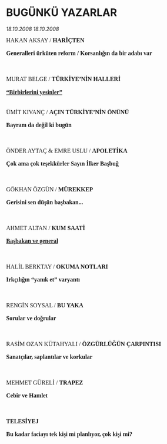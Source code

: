 # BUGÜNKÜ YAZARLAR

*18.10.2008 18.10.2008*

<div class="taraf_structure_2col_1zq">
<div class="margen_n">



 <p></p><p class="Normal" style="MARGIN: 0cm 0cm 0pt; tab-stops: 340.15pt 354.0pt 389.4pt 424.8pt 460.2pt 495.6pt 531.0pt 566.4pt 601.8pt 637.2pt 672.6pt 708.0pt 743.4pt 778.8pt"><span style="FONT-FAMILY: 'Times New Roman'"><font size="3">HAKAN AKSAY / <b>HARİÇTEN</b><?xml:namespace prefix = o ns = "urn:schemas-microsoft-com:office:office" /><o:p></o:p></font></span></p><br/>
<p class="Normal" style="MARGIN: 0cm 0cm 0pt; tab-stops: 340.15pt 354.0pt 389.4pt 424.8pt 460.2pt 495.6pt 531.0pt 566.4pt 601.8pt 637.2pt 672.6pt 708.0pt 743.4pt 778.8pt"><b><span style="FONT-FAMILY: 'Times New Roman'"><font size="3">Generalleri ürküten reform / Korsanlığın da bir adabı var<o:p></o:p></font></span></b></p><br/>
<p class="Normal" style="MARGIN: 0cm 0cm 0pt; tab-stops: 340.15pt 354.0pt 389.4pt 424.8pt 460.2pt 495.6pt 531.0pt 566.4pt 601.8pt 637.2pt 672.6pt 708.0pt 743.4pt 778.8pt"><span style="FONT-FAMILY: 'Times New Roman'"><o:p><font size="3"> </font></o:p></span></p><br/>
<p class="Normal" style="MARGIN: 0cm 0cm 0pt; tab-stops: 340.15pt 354.0pt 389.4pt 424.8pt 460.2pt 495.6pt 531.0pt 566.4pt 601.8pt 637.2pt 672.6pt 708.0pt 743.4pt 778.8pt"><span style="FONT-FAMILY: 'Times New Roman'"><font size="3">MURAT BELGE / <b>TÜRKİYE’NİN HALLERİ</b><o:p></o:p></font></span></p><b><span style="FONT-FAMILY: 'Times New Roman'"><font size="3"><a class="" href="http://www.taraf.com.tr/makale/2303.htm" target=""><br/>
<p class="Normal" style="MARGIN: 0cm 0cm 0pt; tab-stops: 340.15pt 354.0pt 389.4pt 424.8pt 460.2pt 495.6pt 531.0pt 566.4pt 601.8pt 637.2pt 672.6pt 708.0pt 743.4pt 778.8pt"><b><span style="FONT-FAMILY: 'Times New Roman'"><font size="3">“Birbirlerini yesinler”<o:p></o:p></font></span></b></p><br/>
<p class="Normal" style="MARGIN: 0cm 0cm 0pt; tab-stops: 340.15pt 354.0pt 389.4pt 424.8pt 460.2pt 495.6pt 531.0pt 566.4pt 601.8pt 637.2pt 672.6pt 708.0pt 743.4pt 778.8pt"></p></a></font></span></b><span style="FONT-FAMILY: 'Times New Roman'"><o:p><font size="3"> </font></o:p></span><br/>
<p class="Normal" style="MARGIN: 0cm 0cm 0pt; tab-stops: 340.15pt 354.0pt 389.4pt 424.8pt 460.2pt 495.6pt 531.0pt 566.4pt 601.8pt 637.2pt 672.6pt 708.0pt 743.4pt 778.8pt"><span style="FONT-FAMILY: 'Times New Roman'"><font size="3">ÜMİT KIVANÇ / <b>AÇIN TÜRKİYE’NİN ÖNÜNÜ</b><o:p></o:p></font></span></p><br/>
<p class="Normal" style="MARGIN: 0cm 0cm 0pt; tab-stops: 340.15pt 354.0pt 389.4pt 424.8pt 460.2pt 495.6pt 531.0pt 566.4pt 601.8pt 637.2pt 672.6pt 708.0pt 743.4pt 778.8pt"><b><span style="FONT-FAMILY: 'Times New Roman'"><font size="3">Bayram da değil ki bugün<o:p></o:p></font></span></b></p><br/>
<p class="Normal" style="MARGIN: 0cm 0cm 0pt; tab-stops: 340.15pt 354.0pt 389.4pt 424.8pt 460.2pt 495.6pt 531.0pt 566.4pt 601.8pt 637.2pt 672.6pt 708.0pt 743.4pt 778.8pt"><span style="FONT-FAMILY: 'Times New Roman'"><o:p><font size="3"> </font></o:p></span></p><br/>
<p class="Normal" style="MARGIN: 0cm 0cm 0pt; tab-stops: 340.15pt 354.0pt 389.4pt 424.8pt 460.2pt 495.6pt 531.0pt 566.4pt 601.8pt 637.2pt 672.6pt 708.0pt 743.4pt 778.8pt"><span style="FONT-FAMILY: 'Times New Roman'"><font size="3">ÖNDER AYTAÇ &amp; EMRE USLU / <b>APOLETİKA</b><o:p></o:p></font></span></p><br/>
<p class="Normal" style="MARGIN: 0cm 0cm 0pt; tab-stops: 340.15pt 354.0pt 389.4pt 424.8pt 460.2pt 495.6pt 531.0pt 566.4pt 601.8pt 637.2pt 672.6pt 708.0pt 743.4pt 778.8pt"><b><span style="FONT-FAMILY: 'Times New Roman'"><font size="3">Çok ama çok teşekkürler Sayın İlker Başbuğ<o:p></o:p></font></span></b></p><br/>
<p class="Normal" style="MARGIN: 0cm 0cm 0pt; tab-stops: 340.15pt 354.0pt 389.4pt 424.8pt 460.2pt 495.6pt 531.0pt 566.4pt 601.8pt 637.2pt 672.6pt 708.0pt 743.4pt 778.8pt"><span style="FONT-FAMILY: 'Times New Roman'"><o:p><font size="3"> </font></o:p></span></p><br/>
<p class="Normal" style="MARGIN: 0cm 0cm 0pt; tab-stops: 340.15pt 354.0pt 389.4pt 424.8pt 460.2pt 495.6pt 531.0pt 566.4pt 601.8pt 637.2pt 672.6pt 708.0pt 743.4pt 778.8pt"><span style="FONT-FAMILY: 'Times New Roman'"><font size="3">GÖKHAN ÖZGÜN / <b>MÜREKKEP</b><o:p></o:p></font></span></p><br/>
<p class="Normal" style="MARGIN: 0cm 0cm 0pt; tab-stops: 340.15pt 354.0pt 389.4pt 424.8pt 460.2pt 495.6pt 531.0pt 566.4pt 601.8pt 637.2pt 672.6pt 708.0pt 743.4pt 778.8pt"><b><span style="FONT-FAMILY: 'Times New Roman'"><font size="3">Gerisini sen düşün başbakan...<o:p></o:p></font></span></b></p><br/>
<p class="Normal" style="MARGIN: 0cm 0cm 0pt; tab-stops: 340.15pt 354.0pt 389.4pt 424.8pt 460.2pt 495.6pt 531.0pt 566.4pt 601.8pt 637.2pt 672.6pt 708.0pt 743.4pt 778.8pt"><span style="FONT-FAMILY: 'Times New Roman'"><o:p><font size="3"> </font></o:p></span></p><br/>
<p class="Normal" style="MARGIN: 0cm 0cm 0pt; tab-stops: 340.15pt 354.0pt 389.4pt 424.8pt 460.2pt 495.6pt 531.0pt 566.4pt 601.8pt 637.2pt 672.6pt 708.0pt 743.4pt 778.8pt"><span style="FONT-FAMILY: 'Times New Roman'"><font size="3">AHMET ALTAN / <b>KUM SAATİ</b><o:p></o:p></font></span></p><br/>
<p class="Normal" style="MARGIN: 0cm 0cm 0pt; tab-stops: 340.15pt 354.0pt 389.4pt 424.8pt 460.2pt 495.6pt 531.0pt 566.4pt 601.8pt 637.2pt 672.6pt 708.0pt 743.4pt 778.8pt"><b><span style="FONT-FAMILY: 'Times New Roman'"><font size="3"><a class="" href="http://www.taraf.com.tr/makale/2301.htm" target=""><b><span style="FONT-FAMILY: 'Times New Roman'"><font size="3">Başbakan ve general</font></span></b></a></font></span></b></p><br/>
<p class="Normal" style="MARGIN: 0cm 0cm 0pt; tab-stops: 340.15pt 354.0pt 389.4pt 424.8pt 460.2pt 495.6pt 531.0pt 566.4pt 601.8pt 637.2pt 672.6pt 708.0pt 743.4pt 778.8pt"><span style="FONT-FAMILY: 'Times New Roman'"><o:p><font size="3"> </font></o:p></span></p><br/>
<p class="Normal" style="MARGIN: 0cm 0cm 0pt; tab-stops: 340.15pt 354.0pt 389.4pt 424.8pt 460.2pt 495.6pt 531.0pt 566.4pt 601.8pt 637.2pt 672.6pt 708.0pt 743.4pt 778.8pt"><span style="FONT-FAMILY: 'Times New Roman'"><font size="3">HALİL BERKTAY / <b>OKUMA NOTLARI</b><o:p></o:p></font></span></p><br/>
<p class="Normal" style="MARGIN: 0cm 0cm 0pt; tab-stops: 340.15pt 354.0pt 389.4pt 424.8pt 460.2pt 495.6pt 531.0pt 566.4pt 601.8pt 637.2pt 672.6pt 708.0pt 743.4pt 778.8pt"><b><span style="FONT-FAMILY: 'Times New Roman'"><font size="3">Irkçılığın “yanık et” varyantı<o:p></o:p></font></span></b></p><br/>
<p class="Normal" style="MARGIN: 0cm 0cm 0pt; tab-stops: 340.15pt 354.0pt 389.4pt 424.8pt 460.2pt 495.6pt 531.0pt 566.4pt 601.8pt 637.2pt 672.6pt 708.0pt 743.4pt 778.8pt"><span style="FONT-FAMILY: 'Times New Roman'"><o:p><font size="3"> </font></o:p></span></p><br/>
<p class="Normal" style="MARGIN: 0cm 0cm 0pt; tab-stops: 340.15pt 354.0pt 389.4pt 424.8pt 460.2pt 495.6pt 531.0pt 566.4pt 601.8pt 637.2pt 672.6pt 708.0pt 743.4pt 778.8pt"><span style="FONT-FAMILY: 'Times New Roman'"><font size="3">RENGİN SOYSAL / <b>BU YAKA</b><o:p></o:p></font></span></p><br/>
<p class="Normal" style="MARGIN: 0cm 0cm 0pt; tab-stops: 340.15pt 354.0pt 389.4pt 424.8pt 460.2pt 495.6pt 531.0pt 566.4pt 601.8pt 637.2pt 672.6pt 708.0pt 743.4pt 778.8pt"><b><span style="FONT-FAMILY: 'Times New Roman'"><font size="3">Sorular ve doğrular<o:p></o:p></font></span></b></p><br/>
<p class="Normal" style="MARGIN: 0cm 0cm 0pt; tab-stops: 340.15pt 354.0pt 389.4pt 424.8pt 460.2pt 495.6pt 531.0pt 566.4pt 601.8pt 637.2pt 672.6pt 708.0pt 743.4pt 778.8pt"><span style="FONT-FAMILY: 'Times New Roman'"><o:p><font size="3"> </font></o:p></span></p><br/>
<p class="Normal" style="MARGIN: 0cm 0cm 0pt; tab-stops: 340.15pt 354.0pt 389.4pt 424.8pt 460.2pt 495.6pt 531.0pt 566.4pt 601.8pt 637.2pt 672.6pt 708.0pt 743.4pt 778.8pt"><span style="FONT-FAMILY: 'Times New Roman'"><font size="3">RASİM OZAN KÜTAHYALI /<b> ÖZGÜRLÜĞÜN ÇARPINTISI</b><o:p></o:p></font></span></p><br/>
<p class="Normal" style="MARGIN: 0cm 0cm 0pt; tab-stops: 340.15pt 354.0pt 389.4pt 424.8pt 460.2pt 495.6pt 531.0pt 566.4pt 601.8pt 637.2pt 672.6pt 708.0pt 743.4pt 778.8pt"><b><span style="FONT-FAMILY: 'Times New Roman'"><font size="3">Sanatçılar, saplantılar ve korkular<o:p></o:p></font></span></b></p><br/>
<p class="Normal" style="MARGIN: 0cm 0cm 0pt; tab-stops: 340.15pt 354.0pt 389.4pt 424.8pt 460.2pt 495.6pt 531.0pt 566.4pt 601.8pt 637.2pt 672.6pt 708.0pt 743.4pt 778.8pt"><span style="FONT-FAMILY: 'Times New Roman'"><o:p><font size="3"> </font></o:p></span></p><br/>
<p class="Normal" style="MARGIN: 0cm 0cm 0pt; tab-stops: 340.15pt 354.0pt 389.4pt 424.8pt 460.2pt 495.6pt 531.0pt 566.4pt 601.8pt 637.2pt 672.6pt 708.0pt 743.4pt 778.8pt"><span style="FONT-FAMILY: 'Times New Roman'"><font size="3">MEHMET GÜRELİ / <b>TRAPEZ</b><o:p></o:p></font></span></p><br/>
<p class="Normal" style="MARGIN: 0cm 0cm 0pt; tab-stops: 340.15pt 354.0pt 389.4pt 424.8pt 460.2pt 495.6pt 531.0pt 566.4pt 601.8pt 637.2pt 672.6pt 708.0pt 743.4pt 778.8pt"><b><span style="FONT-FAMILY: 'Times New Roman'"><font size="3">Cebir ve Hamlet<o:p></o:p></font></span></b></p><br/>
<p class="Normal" style="MARGIN: 0cm 0cm 0pt; tab-stops: 340.15pt 354.0pt 389.4pt 424.8pt 460.2pt 495.6pt 531.0pt 566.4pt 601.8pt 637.2pt 672.6pt 708.0pt 743.4pt 778.8pt"><span style="FONT-FAMILY: 'Times New Roman'"><o:p><font size="3"> </font></o:p></span></p><br/>
<p class="Normal" style="MARGIN: 0cm 0cm 0pt; tab-stops: 340.15pt 354.0pt 389.4pt 424.8pt 460.2pt 495.6pt 531.0pt 566.4pt 601.8pt 637.2pt 672.6pt 708.0pt 743.4pt 778.8pt"><font size="3"><b><span style="FONT-FAMILY: 'Times New Roman'">TELESİYEJ</span></b><span style="FONT-FAMILY: 'Times New Roman'"><o:p></o:p></span></font></p><br/>
<p class="Normal" style="MARGIN: 0cm 0cm 0pt"><font size="3"><b><span style="FONT-FAMILY: 'Times New Roman'">Bu kadar faciayı tek kişi mi planlıyor, çok kişi mi?</span></b><span style="FONT-FAMILY: 'Times New Roman'"> </span></font></p>

<br/>


<div id="taraf_not">
</div>

</div>


</div>
